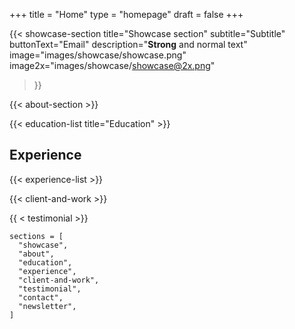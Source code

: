 +++
title =  "Home"
type = "homepage"
draft = false
+++


{{< showcase-section
    title="Showcase section"
    subtitle="Subtitle"
    buttonText="Email"
    description="<strong>Strong</strong> and normal text"
    image="images/showcase/showcase.png"
    image2x="images/showcase/showcase@2x.png"
 >}}


{{< about-section >}}

{{< education-list
    title="Education" >}}

## Experience
{{< experience-list >}}
 

{{< client-and-work >}} 

{{ < testimonial >}}

```
sections = [
  "showcase",
  "about",
  "education",
  "experience",
  "client-and-work",
  "testimonial",
  "contact",
  "newsletter",
]
```